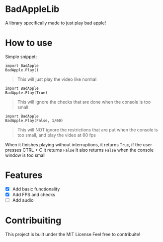 # BadAppleLib
A library specifically made to just play bad apple!

# How to use
Simple snippet:
```
import BadApple
BadApple.Play()
```
> This will just play the video like normal

```
import BadApple
BadApple.Play(True)
```
> This will ignore the checks that are done when the
> console is too small

```
import BadApple
BadApple.Play(False, 1/60)
```

> This will NOT ignore the restrictions that are put when the
> console is too small, and play the video at 60 fps

When it finishes playing without interruptions, it returns ```True```, if the user presses CTRL + C it returns ```False```
It also returns ```False``` when the console window is too small

# Features
- [x] Add basic functionality
- [x] Add FPS and checks
- [ ] Add audio

# Contribuiting
This project is built under the MIT License
Feel free to contribuite!